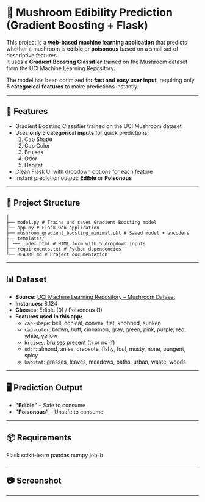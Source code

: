 # 🍄 Mushroom Edibility Prediction (Gradient Boosting + Flask)

This project is a **web-based machine learning application** that predicts whether a mushroom is **edible** or **poisonous** based on a small set of descriptive features.  
It uses a **Gradient Boosting Classifier** trained on the Mushroom dataset from the UCI Machine Learning Repository.

The model has been optimized for **fast and easy user input**, requiring only **5 categorical features** to make predictions instantly.

---

## 🔹 Features
- Gradient Boosting Classifier trained on the UCI Mushroom dataset
- Uses **only 5 categorical inputs** for quick predictions:
  1. Cap Shape  
  2. Cap Color  
  3. Bruises  
  4. Odor  
  5. Habitat  
- Clean Flask UI with dropdown options for each feature
- Instant prediction output: **Edible** or **Poisonous**

---

## 📂 Project Structure
```mushroom-gradient-boosting-minimal/
│
├── model.py # Trains and saves Gradient Boosting model
├── app.py # Flask web application
├── mushroom_gradient_boosting_minimal.pkl # Saved model + encoders
├── templates/
│ └── index.html # HTML form with 5 dropdown inputs
├── requirements.txt # Python dependencies
└── README.md # Project documentation
```

---

## 📊 Dataset
- **Source:** [UCI Machine Learning Repository – Mushroom Dataset](https://archive.ics.uci.edu/ml/datasets/mushroom)
- **Instances:** 8,124  
- **Classes:** Edible (0) / Poisonous (1)  
- **Features used in this app:**
  - `cap-shape`: bell, conical, convex, flat, knobbed, sunken  
  - `cap-color`: brown, buff, cinnamon, gray, green, pink, purple, red, white, yellow  
  - `bruises`: bruises present (t) or no (f)  
  - `odor`: almond, anise, creosote, fishy, foul, musty, none, pungent, spicy  
  - `habitat`: grasses, leaves, meadows, paths, urban, waste, woods

---

## 🖥 Prediction Output
- **"Edible"** – Safe to consume  
- **"Poisonous"** – Unsafe to consume  

---

## 📦 Requirements
Flask
scikit-learn
pandas
numpy
joblib


---

## 📷 Screenshot


---